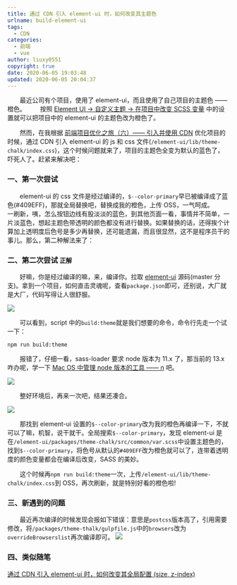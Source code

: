 ```yaml
---
title: 通过 CDN 引入 element-ui 时，如何改变其主题色
urlname: build-element-ui
tags:
  - CDN
categories:
  - 前端
  - vue
author: liuxy0551
copyright: true
date: 2020-06-05 19:03:48
updated: 2020-06-05 20:04:37
---
```


&emsp;&emsp;最近公司有个项目，使用了 element-ui，而且使用了自己项目的主题色 —— 橙色。
&emsp;&emsp;按照 <a href="https://element.eleme.cn/#/zh-CN/component/custom-theme#zai-xiang-mu-zhong-gai-bian-scss-bian-liang" target="_blank">Element UI -> 自定义主题 -> 在项目中改变 SCSS 变量</a> 中的设置就可以把项目中的 element-ui 的主题色改为橙色了。

<!--more-->


&emsp;&emsp;然而，在我根据 <a href="https://liuxianyu.cn/article/vue-cli3-cdn.html" target="_black">前端项目优化之旅（六）—— 引入并使用 CDN</a> 优化项目的时候，通过 CDN 引入 element-ui 的 js 和 css 文件(`/element-ui/lib/theme-chalk/index.css`)，这个时候问题就来了，项目的主题色全变为默认的蓝色了，吓死人了。赶紧来解决吧：


### 一、第一次尝试

&emsp;&emsp;element-ui 的 css 文件是经过编译的，`$--color-primary`早已被编译成了蓝色(#409EFF)，那就全局替换吧，替换成我的橙色，上传 OSS，一气呵成。
&emsp;&emsp;一刷新，咦，怎么按钮边线有股淡淡的蓝色，到其他页面一看，事情并不简单，一片淡蓝色，想起主题色带透明的颜色都没有进行替换。如果替换的话，还得挨个计算加上透明度后色号是多少再替换，还可能遗漏，而且很显然，这不是程序员干的事儿。那么，第二种解法来了：


### 二、第二次尝试 `正解`

&emsp;&emsp;好嘛，你是经过编译的嘛，来，编译你。拉取 <a href="https://github.com/ElemeFE/element" target="_black">element-ui</a> 源码(master 分支)。拿到一个项目，如何直击灵魂呢，查看`package.json`即可，还别说，大厂就是大厂，代码写得让人很舒服。

![](https://images-hosting.liuxianyu.cn/posts/build-element-ui/1.png)

&emsp;&emsp;可以看到，script 中的`build:theme`就是我们想要的命令，命令行先走一个试一下：
```shell
npm run build:theme
```
&emsp;&emsp;报错了，仔细一看，sass-loader 要求 node 版本为 11.x 了，那当前的 13.x 咋办呢，学一下 <a href="https://liuxianyu.cn/article/node-n.html" target="_blank">Mac OS 中管理 node 版本的工具 —— n</a> 吧。

![](https://images-hosting.liuxianyu.cn/posts/build-element-ui/2.png)

&emsp;&emsp;整好环境后，再来一次吧，结果还凑合。

![](https://images-hosting.liuxianyu.cn/posts/build-element-ui/3.png)

&emsp;&emsp;那找到 element-ui 设置的`$--color-primary`改为我的橙色再编译一下，不就可以了嘛，机智，说干就干。全局搜索`$--color-primary`，发现 element-ui 是在`/element-ui/packages/theme-chalk/src/common/var.scss`中设置主题色的，找到`$--color-primary`，将色号从默认的`#409EFF`改为橙色就可以了，连带着透明度的颜色变量都会在编译后改变，SASS 的美妙。

&emsp;&emsp;这个时候再`npm run build:theme`一次，上传`/element-ui/lib/theme-chalk/index.css`到 OSS，再次刷新，就是特别好看的橙色啦!



### 三、新遇到的问题

&emsp;&emsp;最近再次编译的时候发现会报如下错误：意思是`postcss`版本高了，引用需要修改，将`/packages/theme-thalk/gulpfile.js`中的`browsers`改为`overrideBrowserslist`再次编译即可。
![](https://images-hosting.liuxianyu.cn/posts/build-element-ui/4.png)


### 四、类似随笔

<a href="https://liuxianyu.cn/article/element-cdn-global-settings.html" target="_black">通过 CDN 引入 element-ui 时，如何改变其全局配置 (size, z-index)</a>
